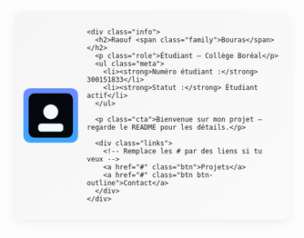 <!-- Carte profil pour README.md — coller dans une balise HTML -->
<section class="profile-card" aria-label="Profil de Raouf Bouras">
  <div class="card">
    <div class="avatar" aria-hidden="true">
      <!-- simple avatar SVG (pas besoin d'image externe) -->
      <svg viewBox="0 0 120 120" class="avatar-svg" role="img" xmlns="http://www.w3.org/2000/svg">
        <rect width="100%" height="100%" rx="16" />
        <g transform="translate(16,14)" fill="#fff">
          <circle cx="44" cy="36" r="20"/>
          <rect x="10" y="68" width="68" height="22" rx="8"/>
        </g>
      </svg>
    </div>

    <div class="info">
      <h2>Raouf <span class="family">Bouras</span></h2>
      <p class="role">Étudiant — Collège Boréal</p>
      <ul class="meta">
        <li><strong>Numéro étudiant :</strong> 300151833</li>
        <li><strong>Statut :</strong> Étudiant actif</li>
      </ul>

      <p class="cta">Bienvenue sur mon projet — regarde le README pour les détails.</p>

      <div class="links">
        <!-- Remplace les # par des liens si tu veux -->
        <a href="#" class="btn">Projets</a>
        <a href="#" class="btn btn-outline">Contact</a>
      </div>
    </div>
  </div>

  <style>
    /* Styles encapsulés pour README (éviter de casser le reste) */
    .profile-card { font-family: system-ui, -apple-system, "Segoe UI", Roboto, "Helvetica Neue", Arial; max-width: 760px; margin: 0.6rem auto; padding: 0.6rem; }
    .card { display: flex; gap: 16px; align-items: center; background: linear-gradient(135deg, rgba(0,0,0,0.03), rgba(0,0,0,0.01)); border-radius: 14px; padding: 16px; box-shadow: 0 6px 18px rgba(11,22,40,0.06); }
    .avatar { flex: 0 0 96px; width: 96px; height: 96px; border-radius: 12px; overflow: hidden; display: grid; place-items: center; background: linear-gradient(180deg,#6b8cff,#3aa6ff); }
    .avatar-svg { width: 78px; height: 78px; opacity: 0.95; }
    .info { flex: 1 1 auto; min-width: 0; }
    h2 { margin: 0 0 6px 0; font-size: 1.25rem; line-height: 1.1; }
    .family { font-weight: 700; color: #0b63d6; }
    .role { margin: 0 0 10px 0; color: #2e3440; font-size: 0.95rem; }
    .meta { list-style: none; padding: 0; margin: 0 0 10px 0; display: inline-block; color: #475569; font-size: 0.9rem; }
    .meta li { margin-bottom: 4px; }
    .cta { margin: 8px 0 10px 0; color:#384155; font-size:0.9rem; }
    .links { display: flex; gap: 8px; flex-wrap: wrap; }
    .btn { text-decoration: none; padding: 8px 12px; border-radius: 10px; font-size: 0.85rem; background: #0b63d6; color: #fff; box-shadow: 0 2px 6px rgba(11,99,214,0.18); }
    .btn-outline { background: transparent; color: #0b63d6; border: 1px solid rgba(11,99,214,0.16); box-shadow: none; }
    @media (max-width: 520px) {
      .card { flex-direction: row; gap: 10px; padding: 12px; }
      .avatar { width: 72px; height: 72px; }
      h2 { font-size: 1.05rem; }
    }
  </style>
</section>
